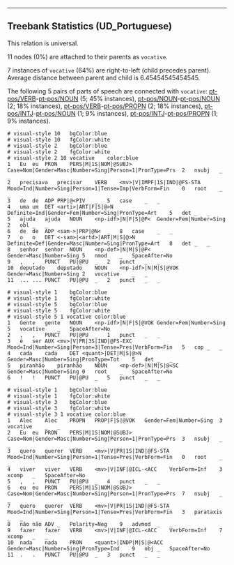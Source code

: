

--------------------------------------------------------------------------------

## Treebank Statistics (UD_Portuguese)

This relation is universal.

11 nodes (0%) are attached to their parents as `vocative`.

7 instances of `vocative` (64%) are right-to-left (child precedes parent).
Average distance between parent and child is 6.45454545454545.

The following 5 pairs of parts of speech are connected with `vocative`: [pt-pos/VERB]()-[pt-pos/NOUN]() (5; 45% instances), [pt-pos/NOUN]()-[pt-pos/NOUN]() (2; 18% instances), [pt-pos/VERB]()-[pt-pos/PROPN]() (2; 18% instances), [pt-pos/INTJ]()-[pt-pos/NOUN]() (1; 9% instances), [pt-pos/INTJ]()-[pt-pos/PROPN]() (1; 9% instances).


~~~ conllu
# visual-style 10	bgColor:blue
# visual-style 10	fgColor:white
# visual-style 2	bgColor:blue
# visual-style 2	fgColor:white
# visual-style 2 10 vocative	color:blue
1	Eu	eu	PRON	PERS|M|1S|NOM|@SUBJ>	Case=Nom|Gender=Masc|Number=Sing|Person=1|PronType=Prs	2	nsubj	_	_
2	precisava	precisar	VERB	<mv>|V|IMPF|1S|IND|@FS-STA	Mood=Ind|Number=Sing|Person=1|Tense=Imp|VerbForm=Fin	0	root	_	_
3	de	de	ADP	PRP|@<PIV	_	5	case	_	_
4	uma	um	DET	<arti>|ART|F|S|@>N	Definite=Ind|Gender=Fem|Number=Sing|PronType=Art	5	det	_	_
5	ajuda	ajuda	NOUN	<np-idf>|N|F|S|@P<	Gender=Fem|Number=Sing	2	obl	_	_
6	de	de	ADP	<sam->|PRP|@N<	_	8	case	_	_
7	o	o	DET	<-sam>|<artd>|ART|M|S|@>N	Definite=Def|Gender=Masc|Number=Sing|PronType=Art	8	det	_	_
8	senhor	senhor	NOUN	<np-def>|N|M|S|@P<	Gender=Masc|Number=Sing	5	nmod	_	SpaceAfter=No
9	,	,	PUNCT	PU|@PU	_	2	punct	_	_
10	deputado	deputado	NOUN	<np-idf>|N|M|S|@VOK	Gender=Masc|Number=Sing	2	vocative	_	_
11	...	...	PUNCT	PU|@PU	_	2	punct	_	_

~~~


~~~ conllu
# visual-style 1	bgColor:blue
# visual-style 1	fgColor:white
# visual-style 5	bgColor:blue
# visual-style 5	fgColor:white
# visual-style 5 1 vocative	color:blue
1	Gente	gente	NOUN	<np-idf>|N|F|S|@VOK	Gender=Fem|Number=Sing	5	vocative	_	SpaceAfter=No
2	,	,	PUNCT	PU|@PU	_	1	punct	_	_
3	é	ser	AUX	<mv>|V|PR|3S|IND|@FS-EXC	Mood=Ind|Number=Sing|Person=3|Tense=Pres|VerbForm=Fin	5	cop	_	_
4	cada	cada	DET	<quant>|DET|M|S|@>N	Gender=Masc|Number=Sing|PronType=Tot	5	det	_	_
5	piranhão	piranhão	NOUN	<np-def>|N|M|S|@<SC	Gender=Masc|Number=Sing	0	root	_	SpaceAfter=No
6	!	!	PUNCT	PU|@PU	_	5	punct	_	_

~~~


~~~ conllu
# visual-style 1	bgColor:blue
# visual-style 1	fgColor:white
# visual-style 3	bgColor:blue
# visual-style 3	fgColor:white
# visual-style 3 1 vocative	color:blue
1	Alec	Alec	PROPN	PROP|F|S|@VOK	Gender=Fem|Number=Sing	3	vocative	_	_
2	Eu	eu	PRON	PERS|M|1S|NOM|@SUBJ>	Case=Nom|Gender=Masc|Number=Sing|Person=1|PronType=Prs	3	nsubj	_	_
3	quero	querer	VERB	<mv>|V|PR|1S|IND|@FS-STA	Mood=Ind|Number=Sing|Person=1|Tense=Pres|VerbForm=Fin	0	root	_	_
4	viver	viver	VERB	<mv>|V|INF|@ICL-<ACC	VerbForm=Inf	3	xcomp	_	SpaceAfter=No
5	,	,	PUNCT	PU|@PU	_	4	punct	_	_
6	eu	eu	PRON	PERS|M|1S|NOM|@SUBJ>	Case=Nom|Gender=Masc|Number=Sing|Person=1|PronType=Prs	7	nsubj	_	_
7	quero	querer	VERB	<mv>|V|PR|1S|IND|@FS-STA	Mood=Ind|Number=Sing|Person=1|Tense=Pres|VerbForm=Fin	3	parataxis	_	_
8	não	não	ADV	_	Polarity=Neg	9	advmod	_	_
9	fazer	fazer	VERB	<mv>|V|INF|@ICL-<ACC	VerbForm=Inf	7	xcomp	_	_
10	nada	nada	PRON	<quant>|INDP|M|S|@<ACC	Gender=Masc|Number=Sing|PronType=Ind	9	obj	_	SpaceAfter=No
11	.	.	PUNCT	PU|@PU	_	3	punct	_	_

~~~


